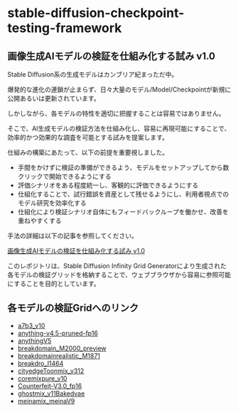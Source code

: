 # stable-diffusion-checkpoint-testing-framework

## 画像生成AIモデルの検証を仕組み化する試み v1.0

Stable Diffusion系の生成モデルはカンブリア紀まっただ中。

爆発的な進化の連鎖が止まらず、日々大量のモデル/Model/Checkpointが新規に公開あるいは更新されています。

しかしながら、各モデルの特性を適切に把握することは容易ではありません。

そこで、AI生成モデルの検証方法を仕組み化し、容易に再現可能にすることで、効率的かつ効果的な調査を可能とする試みを提案します。

仕組みの構築にあたって、以下の前提を重要視しました。

- 手間をかけずに検証の準備ができるよう、モデルをセットアップしてから数クリックで開始できるようにする
- 評価シナリオをある程度統一し、客観的に評価できるようにする
- 仕組化することで、試行錯誤を資産として残せるようにし、利用者視点でのモデル研究を効率化する
- 仕組化により検証シナリオ自体にもフィードバックループを働かせ、改善を重ねやすくする

手法の詳細は以下の記事を参照してください。

[画像生成AIモデルの検証を仕組み化する試み v1.0](https://kai-rin.fanbox.cc/posts/5868118)

このレポジトリは、Stable Diffusion Infinity Grid Generatorにより生成された各モデルの検証グリッドを格納することで、ウェブブラウザから容易に参照可能にすることを目的としています。

## 各モデルの検証Gridへのリンク

- [a7b3_v10](./a7b3_v10/index.html)
- [anything-v4.5-pruned-fp16](./anything-v4.5-pruned-fp16/index.html)
- [anythingV5](./anythingV5/index.html)
- [breakdomain_M2000_preview](./breakdomain_M2000_preview/index.html)
- [breakdomainrealistic_M1871](./breakdomainrealistic_M1871/index.html)
- [breakdro_I1464](./breakdro_I1464/index.html)
- [cityedgeToonmix_v312](./cityedgeToonmix_v312/index.html)
- [coremixpure_v10](./coremixpure_v10/index.html)
- [Counterfeit-V3.0_fp16](./Counterfeit-V3.0_fp16/index.html)
- [ghostmix_v11Bakedvae](./ghostmix_v11Bakedvae/index.html)
- [meinamix_meinaV9](meinamix_meinaV9/index.html)
